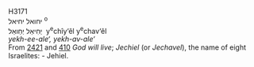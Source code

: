 <body>
  <p>H3171<br>  יחואל    יחיאל <sup> o</sup><br> יְחִיאֵל  יְחַואֵל  ‎  y<sup>e</sup>chı̂y‘êl  y<sup>e</sup>chav‘êl  <br><i>yekh-ee-ale‘,</i> <i>yekh-av-ale‘ </i><br>From <a href="h2421.htm">2421</a> and <a href="h0410.htm">410</a>  <i>God</i> <i>will</i> <i>live</i>; <i>Jechiel</i> (or <i>Jechavel</i>), the name of eight Israelites: - Jehiel.<br></p>
 </body>
